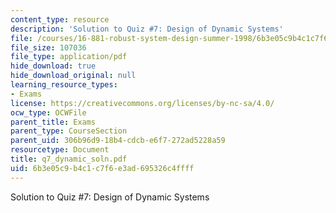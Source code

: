```yaml
---
content_type: resource
description: 'Solution to Quiz #7: Design of Dynamic Systems'
file: /courses/16-881-robust-system-design-summer-1998/6b3e05c9b4c1c7f6e3ad695326c4ffff_q7_dynamic_soln.pdf
file_size: 107036
file_type: application/pdf
hide_download: true
hide_download_original: null
learning_resource_types:
- Exams
license: https://creativecommons.org/licenses/by-nc-sa/4.0/
ocw_type: OCWFile
parent_title: Exams
parent_type: CourseSection
parent_uid: 306b96d9-18b4-cdcb-e6f7-272ad5228a59
resourcetype: Document
title: q7_dynamic_soln.pdf
uid: 6b3e05c9-b4c1-c7f6-e3ad-695326c4ffff
---
```

Solution to Quiz #7: Design of Dynamic Systems